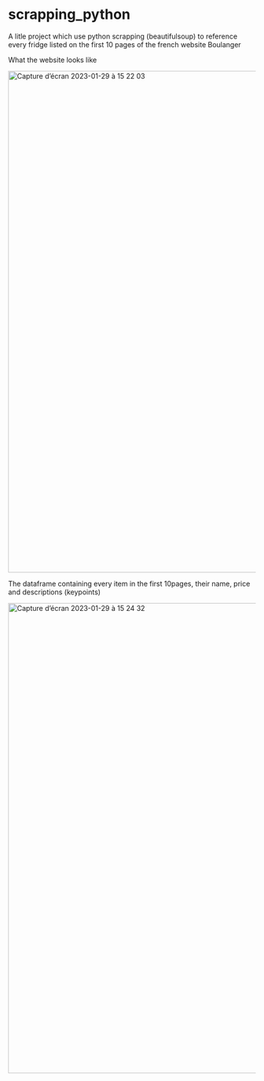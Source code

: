 # scrapping_python
A litle project which use python scrapping (beautifulsoup) to reference every fridge listed on the first 10 pages of the french website Boulanger

What the website looks like 

<img width="1021" alt="Capture d’écran 2023-01-29 à 15 22 03" src="https://user-images.githubusercontent.com/45184003/215332784-0f7eb899-79b4-4b7d-963b-32eaa3ecfa5b.png">

The dataframe containing every item in the first 10pages, their name, price and descriptions (keypoints)

<img width="957" alt="Capture d’écran 2023-01-29 à 15 24 32" src="https://user-images.githubusercontent.com/45184003/215332916-1364bb99-ff6b-4cd0-aeaa-818fec0bf3d0.png">
